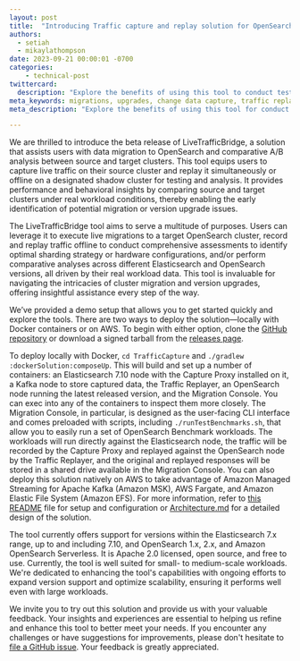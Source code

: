 ```yaml
---
layout: post
title:  "Introducing Traffic capture and replay solution for OpenSearch migrations and upgrades"
authors: 
  - setiah
  - mikaylathompson
date: 2023-09-21 00:00:01 -0700
categories: 
    - technical-post
twittercard:
  description: "Explore the benefits of using this tool to conduct tests on migrations and upgrades under actual workload conditions."
meta_keywords: migrations, upgrades, change data capture, traffic replay
meta_description: "Explore the benefits of using this tool for conduct tests on migrations and upgrades under actual workload conditions."

---
```


We are thrilled to introduce the beta release of LiveTrafficBridge, a solution that assists users with data migration to OpenSearch and comparative A/B analysis between source and target clusters. This tool equips users to capture live traffic on their source cluster and replay it simultaneously or offline on a designated shadow cluster for testing and analysis. It provides performance and behavioral insights by comparing source and target clusters under real workload conditions, thereby enabling the early identification of potential migration or version upgrade issues.

The LiveTrafficBridge tool aims to serve a multitude of purposes. Users can leverage it to execute live migrations to a target OpenSearch cluster, record and replay traffic offline to conduct comprehensive assessments to identify optimal sharding strategy or hardware configurations, and/or perform comparative analyses across different Elasticsearch and OpenSearch versions, all driven by their real workload data. This tool is invaluable for navigating the intricacies of cluster migration and version upgrades, offering insightful assistance every step of the way.

We’ve provided a demo setup that allows you to get started quickly and explore the tools. There are two ways to deploy the solution—locally with Docker containers or on AWS. To begin with either option, clone the [GitHub repository](https://github.com/opensearch-project/opensearch-migrations/tree/capture-and-replay-v0.1.0) or download a signed tarball from the [releases page](https://github.com/opensearch-project/opensearch-migrations/releases/tag/0.1.0).

To deploy locally with Docker, `cd TrafficCapture` and `./gradlew :dockerSolution:composeUp`. This will build and set up a number of containers: an Elasticsearch 7.10 node with the Capture Proxy installed on it, a Kafka node to store captured data, the Traffic Replayer, an OpenSearch node running the latest released version, and the Migration Console. You can exec into any of the containers to inspect them more closely. The Migration Console, in particular, is designed as the user-facing CLI interface and comes preloaded with scripts, including `./runTestBenchmarks.sh`, that allow you to easily run a set of OpenSearch Benchmark workloads. The workloads will run directly against the Elasticsearch node, the traffic will be recorded by the Capture Proxy and replayed against the OpenSearch node by the Traffic Replayer, and the original and replayed responses will be stored in a shared drive available in the Migration Console. You can also deploy this solution natively on AWS to take advantage of Amazon Managed Streaming for Apache Kafka (Amazon MSK), AWS Fargate, and Amazon Elastic File System (Amazon EFS). For more information, refer to [this README](https://github.com/opensearch-project/opensearch-migrations/blob/capture-and-replay-v0.1.0/TrafficCapture/README.md) file for setup and configuration or [Architecture.md](https://github.com/opensearch-project/opensearch-migrations/blob/capture-and-replay-v0.1.0/docs/Architecture.md) for a detailed design of the solution.

The tool currently offers support for versions within the Elasticsearch 7.x range, up to and including 7.10, and OpenSearch 1.x, 2.x, and Amazon OpenSearch Serverless. It is Apache 2.0 licensed, open source, and free to use. Currently, the tool is well suited for small- to medium-scale workloads. We're dedicated to enhancing the tool's capabilities with ongoing efforts to expand version support and optimize scalability, ensuring it performs well even with large workloads.

We invite you to try out this solution and provide us with your valuable feedback. Your insights and experiences are essential to helping us refine and enhance this tool to better meet your needs. If you encounter any challenges or have suggestions for improvements, please don't hesitate to [file a GitHub issue](https://github.com/opensearch-project/opensearch-migrations/issues/new/choose). Your feedback is greatly appreciated.
